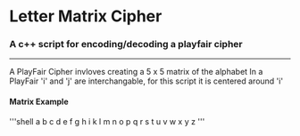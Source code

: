 # Letter Matrix Cipher
### A c++ script for encoding/decoding a playfair cipher

----

A PlayFair Cipher invloves creating a 5 x 5 matrix of the alphabet
In a PlayFair 'i' and 'j' are interchangable, for this script it is centered around 'i'

#### Matrix Example

'''shell
a b c d e
f g h i k
l m n o p
q r s t u
v w x y z
'''
